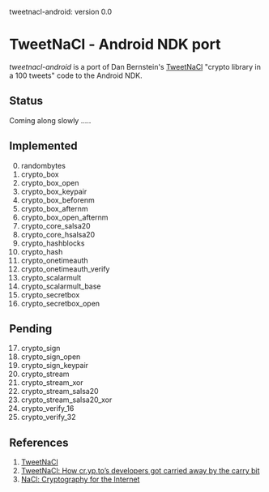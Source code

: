 tweetnacl-android: version 0.0

# TweetNaCl - Android NDK port

*tweetnacl-android* is a port of Dan Bernstein's [TweetNaCl][tweetnacl] "crypto library in a 100 tweets" code to 
the Android NDK.

Status
------
Coming along slowly .....

Implemented
-----------
0.  randombytes
1.  crypto_box
2.  crypto_box_open
2.  crypto_box_keypair
4.  crypto_box_beforenm
5.  crypto_box_afternm
6.  crypto_box_open_afternm
7.  crypto_core_salsa20
8.  crypto_core_hsalsa20
9.  crypto_hashblocks
10. crypto_hash
11. crypto_onetimeauth
12. crypto_onetimeauth_verify
13. crypto_scalarmult
14. crypto_scalarmult_base
15. crypto_secretbox
16. crypto_secretbox_open

Pending
-------

17. crypto_sign
18. crypto_sign_open
19. crypto_sign_keypair
20. crypto_stream
21. crypto_stream_xor
22. crypto_stream_salsa20
23. crypto_stream_salsa20_xor
24. crypto_verify_16
25. crypto_verify_32


References
----------

1. [TweetNaCl][tweetnacl]
2. [TweetNaCl: How cr.yp.to’s developers got carried away by the carry bit][carrybitbug]
3. [NaCl: Cryptography for the Internet][slides]

[tweetnacl]:   http://tweetnacl.cr.yp.to
[carrybitbug]: http://blog.skylable.com/2014/05/tweetnacl-carrybit-bug
[slides]:      http://cryptojedi.org/peter/data/tenerife-20130121.pdf
